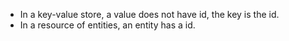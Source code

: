 - In a key-value store, a value does not have id, the key is the id.
- In a resource of entities, an entity has a id.
